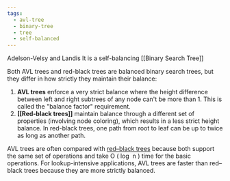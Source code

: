 ```yaml
---
tags:
  - avl-tree
  - binary-tree
  - tree
  - self-balanced
---
```

Adelson-Velsy and Landis
It is a self-balancing [[Binary Search Tree]] 

Both AVL trees and red-black trees are balanced binary search trees, but they differ in how strictly they maintain their balance:

1. **AVL trees** enforce a very strict balance where the height difference between left and right subtrees of any node can't be more than 1. This is called the "balance factor" requirement.
2. **[[Red-black trees]]** maintain balance through a different set of properties (involving node coloring), which results in a less strict height balance. In red-black trees, one path from root to leaf can be up to twice as long as another path.

AVL trees are often compared with [red–black trees](https://en.wikipedia.org/wiki/Red%E2%80%93black_tree "Red–black tree") because both support the same set of operations and take O ( log ⁡ n ) time for the basic operations. For lookup-intensive applications, AVL trees are faster than red–black trees because they are more strictly balanced.
